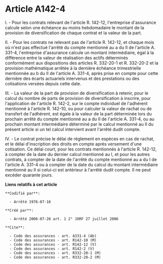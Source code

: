 # Article A142-4

I. - Pour les contrats relevant de l'article R. 142-12, l'entreprise d'assurance calcule selon une échéance au moins
hebdomadaire le montant de la provision de diversification de chaque contrat et la valeur de la part.

II. - Pour les contrats ne relevant pas de l'article R. 142-12, et chaque mois où n'est pas effectué l'arrêté du compte
mentionné au a du II de l'article A. 331-4, l'entreprise d'assurance calcule un montant intermédiaire, égal à la différence
entre la valeur de réalisation des actifs déterminés conformément aux dispositions des articles R. 332-20-1 et R. 332-20-2 et
la provision mathématique arrêtée à la dernière échéance trimestrielle mentionnée au b du II de l'article A. 331-4, après
prise en compte pour cette dernière des écarts actuariels intervenus et des prestations ou des cotisations versées depuis
cette date.

III. - La valeur de la part de provision de diversification à retenir, pour le calcul du nombre de parts de provision de
diversification à inscrire, pour l'application de l'article R. 142-2, sur le compte individuel de l'adhérent mentionné à
l'article R. 142-10, ou pour calculer la valeur de rachat ou de transfert de l'adhérent, est égale à la valeur de la part
déterminée lors du prochain arrêté du compte mentionné au a du II de l'article A. 331-4, ou au prochain montant intermédiaire
déterminé par le calcul mentionné au II du présent article si un tel calcul intervient avant l'arrêté dudit compte.

IV. - Le contrat précise le délai de règlement en espèces en cas de rachat, et le délai d'inscription des droits en compte
après versement d'une cotisation. Ce délai court, pour les contrats mentionnés à l'article R. 142-12, à compter de la date du
dernier calcul mentionné au I, et pour les autres contrats, à compter de la date de l'arrêté du compte mentionné au a du I de
l'article A. 331-4 ou à compter de la date du calcul du montant intermédiaire mentionné au II si celui-ci est antérieur à
l'arrêté dudit compte. Il ne peut excéder quarante jours.

**Liens relatifs à cet article**

	**Codifié par**:

	  - Arrêté 1976-07-16

	**Créé par**:

	  - Arrêté 2006-07-26 art. 1 2° JORF 27 juillet 2006

	**Cite**:

	  - Code des assurances - art. A331-4 (Ab)
	  - Code des assurances - art. R142-10 (M)
	  - Code des assurances - art. R142-12 (V)
	  - Code des assurances - art. R142-2 (V)
	  - Code des assurances - art. R332-20-1 (M)
	  - Code des assurances - art. R332-20-2 (M)
